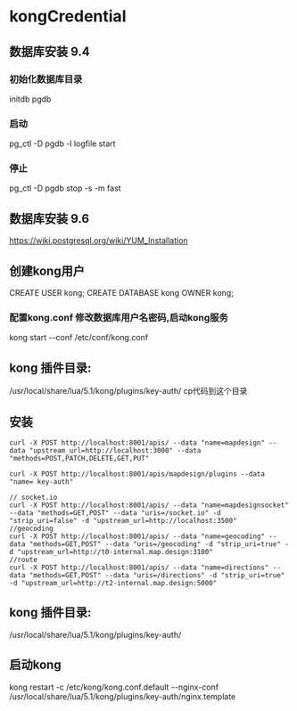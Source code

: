 # kongCredential
## 数据库安装 9.4
### 初始化数据库目录
initdb pgdb
### 启动
pg_ctl -D pgdb -l logfile start
### 停止
pg_ctl -D pgdb stop -s -m fast
## 数据库安装 9.6
https://wiki.postgresql.org/wiki/YUM_Installation

## 创建kong用户
CREATE USER kong; CREATE DATABASE kong OWNER kong;
### 配置kong.conf 修改数据库用户名密码,启动kong服务
kong start --conf /etc/conf/kong.conf
## kong 插件目录:
/usr/local/share/lua/5.1/kong/plugins/key-auth/
cp代码到这个目录
## 安装

```
curl -X POST http://localhost:8001/apis/ --data "name=mapdesign" --data "upstream_url=http://localhost:3000" --data "methods=POST,PATCH,DELETE,GET,PUT"

curl -X POST http://localhost:8001/apis/mapdesign/plugins --data "name= key-auth"

// socket.io
curl -X POST http://localhost:8001/apis/ --data "name=mapdesignsocket" --data "methods=GET,POST" --data "uris=/socket.io" -d "strip_uri=false" -d "upstream_url=http://localhost:3500"
//geocoding
curl -X POST http://localhost:8001/apis/ --data "name=geocoding" --data "methods=GET,POST" --data "uris=/geocoding" -d "strip_uri=true" -d "upstream_url=http://t0-internal.map.design:3100"
//route
curl -X POST http://localhost:8001/apis/ --data "name=directions" --data "methods=GET,POST" --data "uris=/directions" -d "strip_uri=true" -d "upstream_url=http://t2-internal.map.design:5000"
```
## kong 插件目录:
/usr/local/share/lua/5.1/kong/plugins/key-auth/
## 启动kong
kong restart -c /etc/kong/kong.conf.default --nginx-conf /usr/local/share/lua/5.1/kong/plugins/key-auth/nginx.template 
